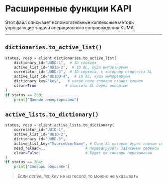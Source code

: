 # Расширенные функции KAPI

Этот файл описывает вспомогательные коплексные методы,
упрощающие задачи операционного сопровождения KUMA.

---

## `dictionaries.to_active_list()`

```python
status, resp = client.dictionaries.to_active_list(
    dictionary_id="UUDD-1",  # ID словаря
    active_list_id="UUID-2",  # ID AL, куда импортируем
    correlator_id="UUDD-3",  # ID сервиса, к которому относится AL
    active_list_id="UUIDD-4",  # ID AL, куда импортируем
    dictionary_key="key",   # какое поле словаря станет ключом
    clear=True             # очистить AL перед импортом
)
if status == 200:
    print("Данные импортированы")
````

## `active_lists.to_dictionary()`
```python
status, resp = client.active_lists.to_dictionary(
    correlator_id="UUID-1",
    active_list_id="UUID-2",
    dictionary_id="UUDD-3",
    active_list_key="SourceUserName", # Поле AL которое будет ключом словаря
    need_reload=1,                  # Перезагрузить зависимые сервисы
    clear=False                     # Будет ли словарь перезаписан
)
if status == 204:
    print("Словарь обновлён")
```
> Если *active_list_key* не из record, то можно не указывать

